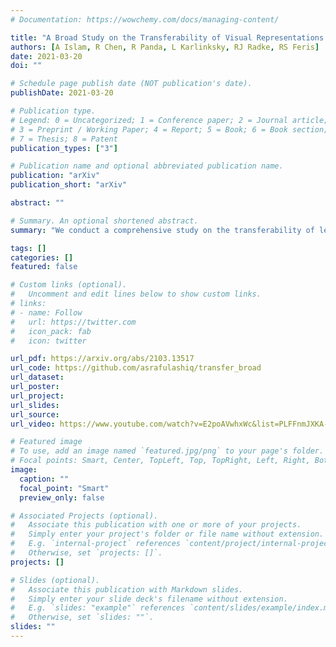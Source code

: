 ```yaml
---
# Documentation: https://wowchemy.com/docs/managing-content/

title: "A Broad Study on the Transferability of Visual Representations with Contrastive Learning"
authors: [A Islam, R Chen, R Panda, L Karlinksky, RJ Radke, RS Feris]
date: 2021-03-20
doi: ""

# Schedule page publish date (NOT publication's date).
publishDate: 2021-03-20

# Publication type.
# Legend: 0 = Uncategorized; 1 = Conference paper; 2 = Journal article;
# 3 = Preprint / Working Paper; 4 = Report; 5 = Book; 6 = Book section;
# 7 = Thesis; 8 = Patent
publication_types: ["3"]

# Publication name and optional abbreviated publication name.
publication: "arXiv"
publication_short: "arXiv"

abstract: ""

# Summary. An optional shortened abstract.
summary: "We conduct a comprehensive study on the transferability of learned representations of different contrastive approaches for linear evaluation, full-network transfer, and few-shot recognition on 12 downstream datasets from different domains, and object detection tasks on MSCOCO and VOC0712. The results show that the contrastive approaches learn representations that are easily transferable to a different downstream task. We further observe that the joint objective of self-supervised contrastive loss with cross-entropy/supervised-contrastive loss leads to better transferability of these models over their supervised counterparts."

tags: []
categories: []
featured: false

# Custom links (optional).
#   Uncomment and edit lines below to show custom links.
# links:
# - name: Follow
#   url: https://twitter.com
#   icon_pack: fab
#   icon: twitter

url_pdf: https://arxiv.org/abs/2103.13517
url_code: https://github.com/asrafulashiq/transfer_broad
url_dataset:
url_poster:
url_project:
url_slides:
url_source:
url_video: https://www.youtube.com/watch?v=E2poAVwhxWc&list=PLFFnmJXKA-xz6DRF3ZaftkRZS8bOaYzHR&index=2

# Featured image
# To use, add an image named `featured.jpg/png` to your page's folder. 
# Focal points: Smart, Center, TopLeft, Top, TopRight, Left, Right, BottomLeft, Bottom, BottomRight.
image:
  caption: ""
  focal_point: "Smart"
  preview_only: false

# Associated Projects (optional).
#   Associate this publication with one or more of your projects.
#   Simply enter your project's folder or file name without extension.
#   E.g. `internal-project` references `content/project/internal-project/index.md`.
#   Otherwise, set `projects: []`.
projects: []

# Slides (optional).
#   Associate this publication with Markdown slides.
#   Simply enter your slide deck's filename without extension.
#   E.g. `slides: "example"` references `content/slides/example/index.md`.
#   Otherwise, set `slides: ""`.
slides: ""
---
```

